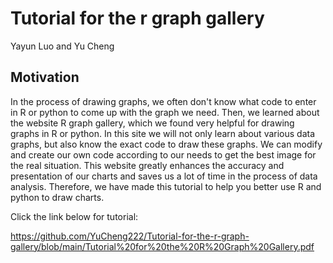 # Tutorial for the r graph gallery

Yayun Luo and Yu Cheng

## Motivation

In the process of drawing graphs, we often don't know what code to enter in R or python to come up with the graph we need. Then, we learned about the website R graph gallery, which we found very helpful for drawing graphs in R or python. In this site we will not only learn about various data graphs, but also know the exact code to draw these graphs. We can modify and create our own code according to our needs to get the best image for the real situation. This website greatly enhances the accuracy and presentation of our charts and saves us a lot of time in the process of data analysis. Therefore, we have made this tutorial to help you better use R and python to draw charts.

Click the link below for tutorial:

https://github.com/YuCheng222/Tutorial-for-the-r-graph-gallery/blob/main/Tutorial%20for%20the%20R%20Graph%20Gallery.pdf
